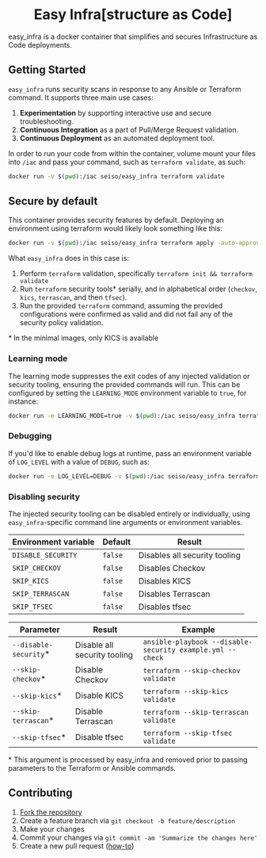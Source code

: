 <h1 align="center">Easy Infra[structure as Code]</h1>

easy_infra is a docker container that simplifies and secures Infrastructure as
Code deployments.

## Getting Started

`easy_infra` runs security scans in response to any Ansible or Terraform
command.  It supports three main use cases:

1. **Experimentation** by supporting interactive use and secure
   troubleshooting.
1. **Continuous Integration** as a part of Pull/Merge Request validation.
1. **Continuous Deployment** as an automated deployment tool.

In order to run your code from within the container, volume mount your files
into `/iac` and pass your command, such as `terraform validate`, as such:

```bash
docker run -v $(pwd):/iac seiso/easy_infra terraform validate
```

## Secure by default

This container provides security features by default.  Deploying an environment
using terraform would likely look something like this:

```bash
docker run -v $(pwd):/iac seiso/easy_infra terraform apply -auto-approve
```

What `easy_infra` does in this case is:

1. Perform `terraform` validation, specifically `terraform init && terraform
   validate`
1. Run `terraform` security tools\* serially, and in alphabetical order
   (`checkov`, `kics`, `terrascan`, and then `tfsec`).
1. Run the provided `terraform` command, assuming the provided configurations
   were confirmed as valid and did not fail any of the security policy
   validation.

\* In the minimal images, only KICS is available

### Learning mode

The learning mode suppresses the exit codes of any injected validation or
security tooling, ensuring the provided commands will run.  This can be
configured by setting the `LEARNING_MODE` environment variable to `true`, for
instance:

```bash
docker run -e LEARNING_MODE=true -v $(pwd):/iac seiso/easy_infra terraform apply -auto-approve
```

### Debugging

If you'd like to enable debug logs at runtime, pass an environment variable of
`LOG_LEVEL` with a value of `DEBUG`, such as:

```bash
docker run -e LOG_LEVEL=DEBUG -v $(pwd):/iac seiso/easy_infra terraform validate
```

### Disabling security

The injected security tooling can be disabled entirely or individually, using
`easy_infra`-specific command line arguments or environment variables.

| Environment variable | Default | Result                         |
|----------------------|---------|--------------------------------|
| `DISABLE_SECURITY`   | `false` | Disables all security tooling  |
| `SKIP_CHECKOV`       | `false` | Disables Checkov               |
| `SKIP_KICS`          | `false` | Disables KICS                  |
| `SKIP_TERRASCAN`     | `false` | Disables Terrascan             |
| `SKIP_TFSEC`         | `false` | Disables tfsec                 |

| Parameter              | Result                       | Example                                                   |
|------------------------|------------------------------|-----------------------------------------------------------|
| `--disable-security`\* | Disable all security tooling | `ansible-playbook --disable-security example.yml --check` |
| `--skip-checkov`\*     | Disable Checkov              | `terraform --skip-checkov validate`                       |
| `--skip-kics`\*        | Disable KICS                 | `terraform --skip-kics validate`                          |
| `--skip-terrascan`\*   | Disable Terrascan            | `terraform --skip-terrascan validate`                     |
| `--skip-tfsec`\*       | Disable tfsec                | `terraform --skip-tfsec validate`                         |

\* This argument is processed by easy_infra and removed prior to passing
parameters to the Terraform or Ansible commands.

## Contributing

1. [Fork the repository](https://github.com/SeisoLLC/easy_infra/fork)
1. Create a feature branch via `git checkout -b feature/description`
1. Make your changes
1. Commit your changes via `git commit -am 'Summarize the changes here'`
1. Create a new pull request ([how-to](https://help.github.com/articles/creating-a-pull-request/))
